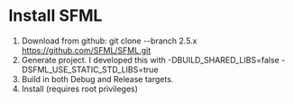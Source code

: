 # Install SFML

1. Download from github: git clone --branch 2.5.x https://github.com/SFML/SFML.git
3. Generate project. I developed this with -DBUILD_SHARED_LIBS=false -DSFML_USE_STATIC_STD_LIBS=true
4. Build in both Debug and Release targets. 
5. Install (requires root privileges)
